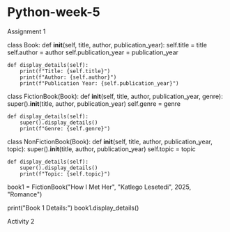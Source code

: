 # Python-week-5

Assignment 1

class Book:
    def __init__(self, title, author, publication_year):
        self.title = title
        self.author = author
        self.publication_year = publication_year

    def display_details(self):
        print(f"Title: {self.title}")
        print(f"Author: {self.author}")
        print(f"Publication Year: {self.publication_year}")

class FictionBook(Book):
    def __init__(self, title, author, publication_year, genre):
        super().__init__(title, author, publication_year)
        self.genre = genre

    def display_details(self):
        super().display_details()
        print(f"Genre: {self.genre}")

class NonFictionBook(Book):
    def __init__(self, title, author, publication_year, topic):
        super().__init__(title, author, publication_year)
        self.topic = topic

    def display_details(self):
        super().display_details()
        print(f"Topic: {self.topic}")

book1 = FictionBook("How I Met Her", "Katlego Lesetedi", 2025, "Romance")

print("Book 1 Details:")
book1.display_details()


Activity 2

